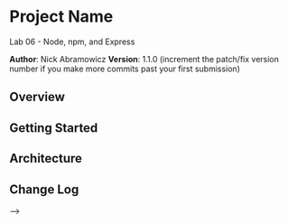 # Project Name
Lab 06 - Node, npm, and Express

**Author**: Nick Abramowicz
**Version**: 1.1.0 (increment the patch/fix version number if you make more commits past your first submission)

## Overview
<!-- Provide a high level overview of what this application is and why you are building it, beyond the fact that it's an assignment for this class. (i.e. What's your problem domain?) -->

## Getting Started
<!-- What are the steps that a user must take in order to build this app on their own machine and get it running? -->

## Architecture
<!-- Provide a detailed description of the application design. What technologies (languages, libraries, etc) you're using, and any other relevant design information. -->

## Change Log
<!-- Use this area to document the iterative changes made to your application as each feature is successfully implemented. Use time stamps. Here's an examples:

01-01-2001 4:59pm - Application now has a fully-functional express server, with a GET route for the location resource.

12-07-2020 2:00pm - Created Repository 
12-07-2020 3:00pm - Created need configurations and files needed for fully functionable deployed page on Heroku.
12-07-2020 4:25pm - Created a route with a method of get.
12-07-2020 4:45pm - Created a constructor function.
12-07-2020 5:15pm - Returned an object which contained neccessary information for correct client rendering.
12-07-2020 5:20pm - Depoyed updated express server to Heroku.
12-08-2020 2:00pm - Created route with a method of get d path of /weather
12-08-2020 2:30pm - Created constructor function for weather route.
12-08-2020 3:00pm - Returned an array of objects.
12-08-2020 3:10pm - deployed updated to Heroku.
12-08-2020 9:00pm - Created geocode API.
12-08-2020 10:00pm - Created weather API.
12-09-2020 2:40pm - Created Trails API.
12-09-2020 3:30pm - Installed pg and created Database with env to my server.
12-09:2020 4:25pm - Created function to check database for location info. 
12-09-2020 4:30pm - If location exists, send info to client. If not request data from API.
12-09-2020 5:20pm - successfully deployed backend url from heroku on to city explorer page.


## Credits and Collaborations
<!-- Give credit (and a link) to other people or resources that helped you build this application. -->
-->